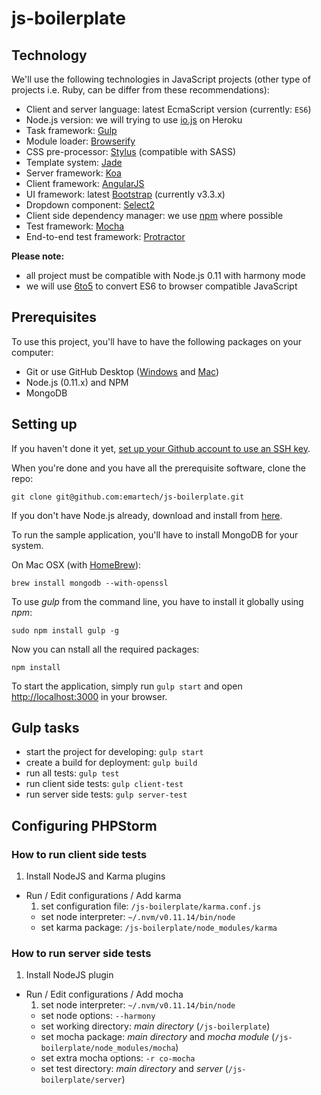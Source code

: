 js-boilerplate
==============

Technology
----------

We'll use the following technologies in JavaScript projects (other type of projects i.e. Ruby, can be differ from these recommendations):

- Client and server language: latest EcmaScript version (currently: `ES6`)
- Node.js version: we will trying to use [io.js](https://iojs.org) on Heroku
- Task framework: [Gulp](http://gulpjs.com)
- Module loader: [Browserify](http://browserify.org)
- CSS pre-processor: [Stylus](http://learnboost.github.io/stylus/) (compatible with SASS)
- Template system: [Jade](http://jade-lang.com)
- Server framework: [Koa](http://koajs.com)
- Client framework: [AngularJS](https://angularjs.org)
- UI framework: latest [Bootstrap](http://getbootstrap.com) (currently v3.3.x)
- Dropdown component: [Select2](https://select2.github.io)
- Client side dependency manager: we use [npm](https://www.npmjs.com) where possible
- Test framework: [Mocha](http://mochajs.org)
- End-to-end test framework: [Protractor](http://angular.github.io/protractor/)

**Please note:** 

- all project must be compatible with Node.js 0.11 with harmony mode
- we will use [6to5](https://6to5.org) to convert ES6 to browser compatible JavaScript



Prerequisites
-------------

To use this project, you'll have to have the following packages on your computer:

- Git or use GitHub Desktop ([Windows](https://windows.github.com) and [Mac](https://mac.github.com))
- Node.js (0.11.x) and NPM
- MongoDB


Setting up
----------

If you haven't done it yet, [set up your Github account to use an SSH key](https://help.github.com/articles/generating-ssh-keys).

When you're done and you have all the prerequisite software, clone the repo:

```
git clone git@github.com:emartech/js-boilerplate.git
```

If you don't have Node.js already, download and install from [here](http://blog.nodejs.org/2015/01/30/node-v0-11-16-unstable/).

To run the sample application, you'll have to install MongoDB for your system.

On Mac OSX (with [HomeBrew](http://brew.sh/)):

```
brew install mongodb --with-openssl
```

To use *gulp* from the command line, you have to install it globally using *npm*:

```
sudo npm install gulp -g
```

Now you can nstall all the required packages:

```
npm install
```

To start the application, simply run `gulp start` and open [http://localhost:3000](http://localhost:3000) in your browser.


Gulp tasks
----------

- start the project for developing: `gulp start`
- create a build for deployment: `gulp build`
- run all tests: `gulp test`
- run client side tests: `gulp client-test`
- run server side tests: `gulp server-test`


Configuring PHPStorm
--------------------

### How to run client side tests

1. Install NodeJS and Karma plugins
- Run / Edit configurations / Add karma
  1. set configuration file: `/js-boilerplate/karma.conf.js`
  -  set node interpreter: `~/.nvm/v0.11.14/bin/node`
  -  set karma package: `/js-boilerplate/node_modules/karma`

### How to run server side tests

1. Install NodeJS plugin
- Run / Edit configurations / Add mocha
  1. set node interpreter: `~/.nvm/v0.11.14/bin/node`
  -  set node options: `--harmony`
  -  set working directory: _main directory_ (`/js-boilerplate`)
  -  set mocha package: _main directory_ and _mocha module_ (`/js-boilerplate/node_modules/mocha`)
  -  set extra mocha options: `-r co-mocha`
  -  set test directory: _main directory_ and _server_ (`/js-boilerplate/server`)
